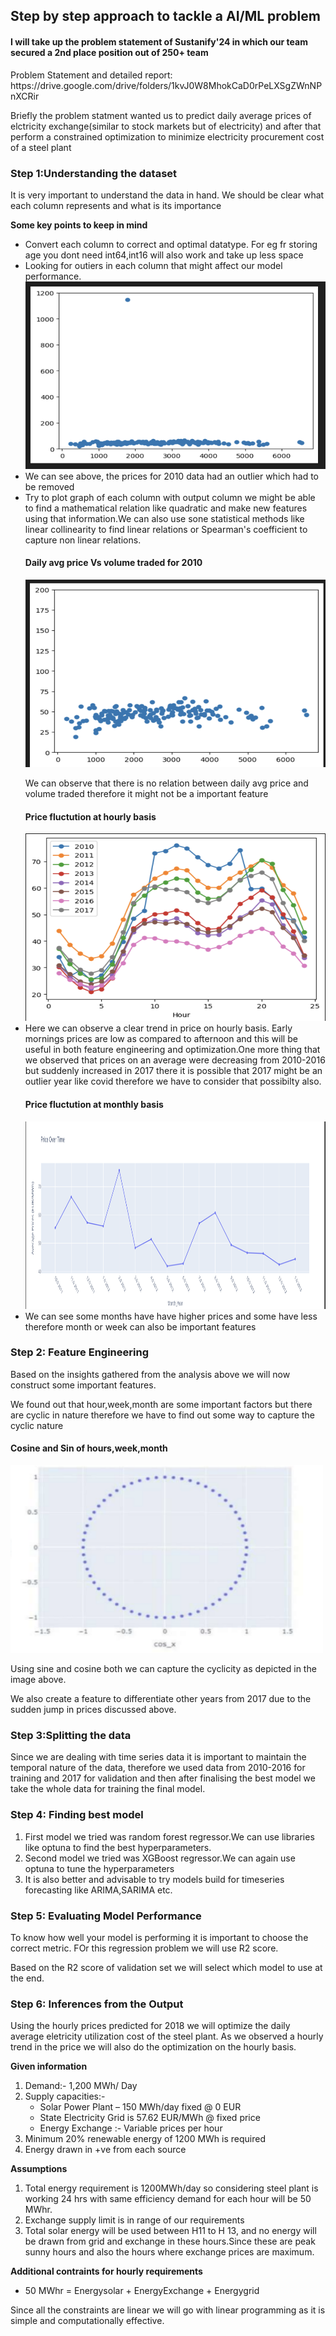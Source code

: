 <h2>Step by step approach to tackle a AI/ML problem</h2>
<h4>I will take up the problem statement of Sustanify'24 in which our team secured a 2nd place position out of 250+ team</h4>
<p>Problem Statement and detailed report: https://drive.google.com/drive/folders/1kvJ0W8MhokCaD0rPeLXSgZWnNPnXCRir</p>
<p>Briefly the problem statment wanted us to predict daily average prices of elctricity exchange(similar to stock markets but of electricity) and after that perform a constrained optimization to minimize electricity
procurement cost of a steel plant </p>
<h3>Step 1:Understanding the dataset</h3>
<p>It is very important to understand the data in hand. We should be clear what each column represents and what is its importance</p>
<b>Some key points to keep in mind</b>
<ul>
  <li>Convert each column to correct and optimal datatype. For eg fr storing age you dont need int64,int16 will also work and take up less space</li>
  <li>Looking for outiers in each column that might affect our model performance.</li>
  <img height=300 width=500 src="https://github.com/Vinayak2104/22B4521_AIC/blob/main/nontech_Q1/nontech_outlier.png">
  <li>We can see above, the prices for 2010 data had an outlier which had to be removed</li>
  <li>Try to plot graph of each column with output column we might be able to find a mathematical relation like quadratic and make new features using that information.We can also use sone statistical methods like linear collinearity to find linear relations or Spearman's coefficient to capture non linear relations.</li>
  <h4>Daily avg price Vs volume traded for 2010</h4>
  <img width=500 height=300 src="https://github.com/Vinayak2104/22B4521_AIC/blob/main/nontech_Q1/price_vs_volume.png">
  <p>We can observe that there is no relation between daily avg price and volume traded therefore it might not be a important feature</p>
  <h4>Price fluctution at hourly basis</h4>
  <img width=500 height=300 src="https://github.com/Vinayak2104/22B4521_AIC/blob/main/nontech_Q1/Screenshot%202024-05-18%20231520.png">
  <li>Here we can observe a clear trend in price on hourly basis. Early mornings prices are low as compared to afternoon and this will be useful in both feature engineering and optimization.One more thing that we observed that prices on an average were decreasing from 2010-2016 but suddenly increased in 2017 there it is possible that 2017 might be an outlier year like covid therefore we have to consider that possibilty also.</li>
  <h4>Price fluctution at monthly basis</h4>
  <img width=500 height=300 src="https://github.com/Vinayak2104/22B4521_AIC/blob/main/nontech_Q1/monthly_var.png">
  <li>We can see some months have have higher prices and some have less therefore month or week can also be important features </li>
</ul>
<h3>Step 2: Feature Engineering</h3>
<p>Based on the insights gathered from the analysis above we will now construct some important features.</p>
<p>We found out that hour,week,month are some important factors but there are cyclic in nature therefore we have to find out some way to capture the cyclic nature </p>
<h4>Cosine and Sin of hours,week,month</h4>
<img width=500 height=300 src="https://github.com/Vinayak2104/22B4521_AIC/blob/main/nontech_Q1/sin_cos.png">
<p>Using sine and cosine both we can capture the cyclicity as depicted in the image above.</p>
<p>We also create a feature to differentiate other years from 2017 due to the sudden jump in prices discussed above.</p>
<h3>Step 3:Splitting the data</h3>
<p>Since we are dealing with time series data it is important to maintain the temporal nature of the data, therefore we used data from 2010-2016 for training and 2017 for validation and then after finalising the best model we take the whole data for training the final model.</p>
<h3>Step 4: Finding best model</h3>
<ol>
  <li>First model we tried was random forest regressor.We can use libraries like optuna to find the best hyperparameters.</li>
  <li>Second model we tried was XGBoost regressor.We can again use optuna to tune the hyperparameters</li>
  <li>It is also better and advisable to try models build for timeseries forecasting like ARIMA,SARIMA etc.</li>
</ol>
<h3>Step 5: Evaluating Model Performance</h3>
<p>To know how well your model is performing it is important to choose the correct metric. FOr this regression problem we will use R2 score.</p>
<p>Based on the R2 score of validation set we will select which model to use at the end.</p>
<h3>Step 6: Inferences from the Output</h3>
<p>Using the hourly prices predicted for 2018 we will optimize the daily average eletricity utilization cost of the steel plant. As we observed a hourly trend in the price we will also do the optimization on the hourly basis.</p>
<b>Given information</b>
<ol>
  <li>
    Demand:- 1,200 MWh/ Day
  </li>
  <li>
    Supply capacities:- 
    <ul>
      <li>Solar Power Plant – 150 MWh/day fixed @ 0 EUR</li>
      <li>State Electricity Grid is 57.62 EUR/MWh @ fixed price</li>
      <li>Energy Exchange :- Variable prices per hour</li>
    </ul>
  </li>
  <li>Minimum 20% renewable energy of 1200 MWh is required </li>
  <li>Energy drawn in +ve from each source </li>
</ol>
<b>Assumptions</b>
<ol>
  <li>Total energy requirement is 1200MWh/day so considering steel 
plant is working 24 hrs with same efficiency demand for each hour 
will be 50 MWhr.</li>
  <li>Exchange supply limit is in range of our requirements</li>
  <li>Total solar energy will be used between H11 to H 13, and no 
energy will be drawn from grid and exchange in these hours.Since these are peak sunny hours and also the hours where exchange prices are maximum.</li>
</ol>
<b>Additional contraints for hourly requirements</b>
<ul><li>
  50 MWhr = Energysolar + EnergyExchange + Energygrid
</li></ul>
<p>Since all the constraints are linear we will go with linear programming as it is simple and computationally effective. </p>




